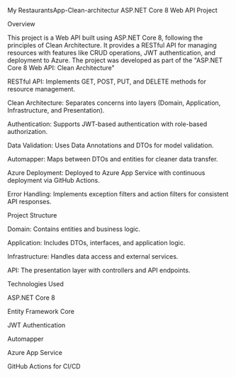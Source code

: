 My RestaurantsApp-Clean-architectur ASP.NET Core 8 Web API Project

Overview

This project is a Web API built using ASP.NET Core 8, following the principles of Clean Architecture. It provides a RESTful API for managing resources with features like CRUD operations, JWT authentication, and deployment to Azure. The project was developed as part of the "ASP.NET Core 8 Web API: Clean Architecture"



RESTful API: Implements GET, POST, PUT, and DELETE methods for resource management.



Clean Architecture: Separates concerns into layers (Domain, Application, Infrastructure, and Presentation).



Authentication: Supports JWT-based authentication with role-based authorization.



Data Validation: Uses Data Annotations and DTOs for model validation.



Automapper: Maps between DTOs and entities for cleaner data transfer.



Azure Deployment: Deployed to Azure App Service with continuous deployment via GitHub Actions.



Error Handling: Implements exception filters and action filters for consistent API responses.

Project Structure





Domain: Contains entities and business logic.



Application: Includes DTOs, interfaces, and application logic.



Infrastructure: Handles data access and external services.



API: The presentation layer with controllers and API endpoints.

Technologies Used





ASP.NET Core 8



Entity Framework Core



JWT Authentication



Automapper



Azure App Service



GitHub Actions for CI/CD
